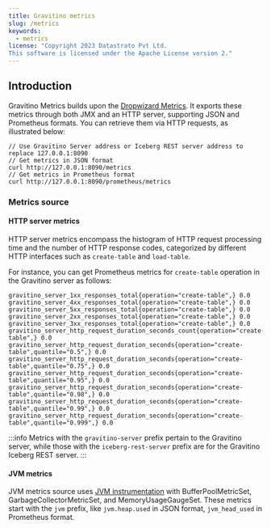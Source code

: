 ```yaml
---
title: Gravitino metrics
slug: /metrics
keywords:
  - metrics
license: "Copyright 2023 Datastrato Pvt Ltd.
This software is licensed under the Apache License version 2."
---
```


## Introduction

Gravitino Metrics builds upon the [Dropwizard Metrics](https://metrics.dropwizard.io/). It exports these metrics through both JMX and an HTTP server, supporting JSON and Prometheus formats. You can retrieve them via HTTP requests, as illustrated below:

```shell
// Use Gravitino Server address or Iceberg REST server address to replace 127.0.0.1:8090
// Get metrics in JSON format
curl http://127.0.0.1:8090/metrics
// Get metrics in Prometheus format
curl http://127.0.0.1:8090/prometheus/metrics
```

### Metrics source

#### HTTP server metrics

HTTP server metrics encompass the histogram of HTTP request processing time and the number of HTTP response codes, categorized by different HTTP interfaces such as `create-table` and `load-table`.

For instance, you can get Prometheus metrics for `create-table` operation in the Gravitino server as follows:

```text
gravitino_server_1xx_responses_total{operation="create-table",} 0.0
gravitino_server_4xx_responses_total{operation="create-table",} 0.0
gravitino_server_5xx_responses_total{operation="create-table",} 0.0
gravitino_server_2xx_responses_total{operation="create-table",} 0.0
gravitino_server_3xx_responses_total{operation="create-table",} 0.0
gravitino_server_http_request_duration_seconds_count{operation="create-table",} 0.0
gravitino_server_http_request_duration_seconds{operation="create-table",quantile="0.5",} 0.0
gravitino_server_http_request_duration_seconds{operation="create-table",quantile="0.75",} 0.0
gravitino_server_http_request_duration_seconds{operation="create-table",quantile="0.95",} 0.0
gravitino_server_http_request_duration_seconds{operation="create-table",quantile="0.98",} 0.0
gravitino_server_http_request_duration_seconds{operation="create-table",quantile="0.99",} 0.0
gravitino_server_http_request_duration_seconds{operation="create-table",quantile="0.999",} 0.0
```

:::info
Metrics with the `gravitino-server` prefix pertain to the Gravitino server, while those with the `iceberg-rest-server` prefix are for the Gravitino Iceberg REST server.
:::

#### JVM metrics

JVM metrics source uses [JVM instrumentation](https://metrics.dropwizard.io/4.2.0/manual/jvm.html) with BufferPoolMetricSet, GarbageCollectorMetricSet, and MemoryUsageGaugeSet.
These metrics start with the `jvm` prefix, like `jvm.heap.used` in JSON format, `jvm_head_used` in Prometheus format.
